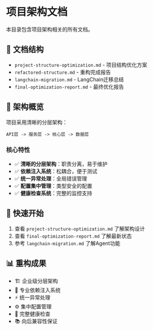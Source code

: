 # 项目架构文档

本目录包含项目架构相关的所有文档。

## 📁 文档结构

- `project-structure-optimization.md` - 项目结构优化方案
- `refactored-structure.md` - 重构完成报告  
- `langchain-migration.md` - LangChain迁移总结
- `final-optimization-report.md` - 最终优化报告

## 🎯 架构概览

项目采用清晰的分层架构：

```
API层 -> 服务层 -> 核心层 -> 数据层
```

### 核心特性

- ✅ **清晰的分层架构**：职责分离，易于维护
- ✅ **依赖注入系统**：松耦合，便于测试
- ✅ **统一异常处理**：全局错误管理
- ✅ **配置集中管理**：类型安全的配置
- ✅ **健康检查系统**：完整的监控支持

## 🚀 快速开始

1. 查看 `project-structure-optimization.md` 了解架构设计
2. 查看 `final-optimization-report.md` 了解最新状态
3. 参考 `langchain-migration.md` 了解Agent功能

## 📊 重构成果

- 🏗️ 企业级分层架构
- 🔧 专业依赖注入系统  
- ⚡ 统一异常处理
- ⚙️ 集中配置管理
- 🏥 完整健康检查
- 📚 向后兼容性保证